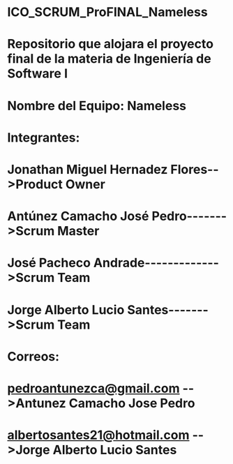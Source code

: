 ﻿# ICO_SCRUM_ProFINAL_Nameless
#	Repositorio que alojara el proyecto final de la materia de Ingeniería de Software I

#	Nombre del Equipo: Nameless

#	Integrantes:
#	Jonathan Miguel Hernadez Flores-->Product Owner
#	Antúnez Camacho José Pedro------->Scrum Master
#	José Pacheco Andrade------------->Scrum Team
#	Jorge Alberto Lucio Santes------->Scrum Team

#	Correos:
#	pedroantunezca@gmail.com    -->Antunez Camacho Jose Pedro
#	albertosantes21@hotmail.com -->Jorge Alberto Lucio Santes

